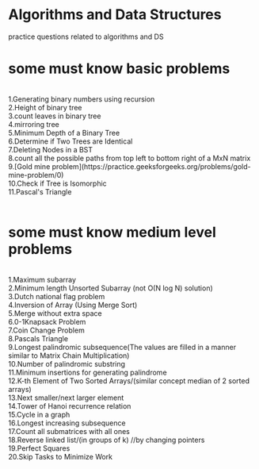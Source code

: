 # Algorithms and Data Structures
practice questions related to algorithms and DS
<br>
# some must know basic problems 
<br>
1.Generating binary numbers using recursion<br>
2.Height of binary tree<br>
3.count leaves in binary tree<br>
4.mirroring tree <br>
5.Minimum Depth of a Binary Tree<br>
6.Determine if Two Trees are Identical<br>
7.Deleting Nodes in a BST<br>
8.count all the possible paths from top left to bottom right of a MxN matrix<br>
9.[Gold mine problem](https://practice.geeksforgeeks.org/problems/gold-mine-problem/0)<br>
10.Check if Tree is Isomorphic<br>
11.Pascal's Triangle<br>
<br>

# some must know medium level problems
<br>
1.Maximum subarray<br>
2.Minimum length Unsorted Subarray (not O(N log N) solution)<br>
3.Dutch national flag problem<br>
4.Inversion of Array (Using Merge Sort)<br>
5.Merge without extra space<br>
6.0-1Knapsack Problem<br>
7.Coin Change Problem<br>
8.Pascals Triangle<br>
9.Longest palindromic subsequence(The values are filled in a manner similar to Matrix Chain Multiplication)<br>
10.Number of palindromic substring<br>
11.Minimum insertions for generating palindrome<br>
12.K-th Element of Two Sorted Arrays/(similar concept median of 2 sorted arrays)<br>
13.Next smaller/next larger element <br>
14.Tower of Hanoi recurrence relation<br>
15.Cycle in a graph<br>
16.Longest increasing subsequence<br>
17.Count all submatrices with all ones<br>
18.Reverse linked list/(in groups of k) //by changing pointers<br>
19.Perfect Squares<br>
20.Skip Tasks to Minimize Work<br>
